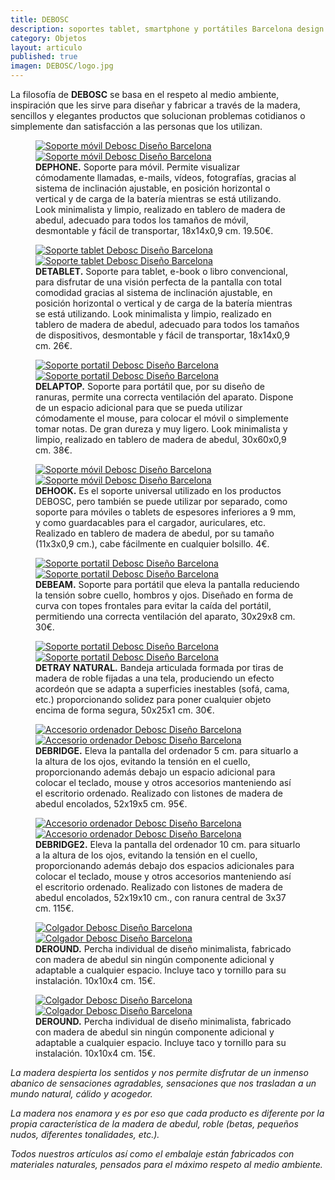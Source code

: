 ```yaml
---
title: DEBOSC
description: soportes tablet, smartphone y portátiles Barcelona design 
category: Objetos
layout: articulo
published: true
imagen: DEBOSC/logo.jpg
---
```

La filosofía de **DEBOSC** se basa en el respeto al medio ambiente, inspiración que les sirve para diseñar y fabricar a través de la madera, sencillos y elegantes productos que solucionan problemas cotidianos o simplemente dan satisfacción a las personas que los utilizan.

<figure class="half">
	<a href="/images/DEBOSC/DEPHONE.jpg"><img src="/images/DEBOSC/DEPHONE.jpg" alt="Soporte móvil Debosc Diseño Barcelona"></a>
	<a href="/images/DEBOSC/DEPHONE2.jpg"><img src="/images/DEBOSC/DEPHONE2.jpg" alt="Soporte móvil Debosc Diseño Barcelona"></a>
    <figcaption><b> DEPHONE.</b>
Soporte para  móvil. Permite visualizar cómodamente llamadas, e-mails, vídeos, fotografías, gracias al sistema de inclinación ajustable, en posición horizontal o vertical y de carga de la batería mientras se está utilizando. Look minimalista y limpio, realizado en tablero de madera de abedul, adecuado para todos los tamaños de móvil, desmontable y fácil de transportar, 18x14x0,9 cm. 19.50€.</figcaption>
</figure>

<figure class="half">
	<a href="/images/DEBOSC/DETABLET.jpg"><img src="/images/DEBOSC/DETABLET.jpg" alt="Soporte tablet Debosc Diseño Barcelona"></a>
	<a href="/images/DEBOSC/DETABLET2.jpg"><img src="/images/DEBOSC/DETABLET2.jpg" alt="Soporte tablet Debosc Diseño Barcelona"></a>
    <figcaption><b>DETABLET.</b>
Soporte para  tablet, e-book o libro convencional, para disfrutar de una visión perfecta de la pantalla con total comodidad gracias al sistema de inclinación ajustable, en posición horizontal o vertical y de carga de la batería mientras se está utilizando. Look minimalista y limpio, realizado en tablero de madera de abedul, adecuado para todos los tamaños de dispositivos, desmontable y fácil de transportar, 18x14x0,9 cm. 26€.</figcaption>
</figure>

<figure class="half">
	<a href="/images/DEBOSC/DELAPTOP.jpg"><img src="/images/DEBOSC/DELAPTOP.jpg" alt="Soporte portatil Debosc Diseño Barcelona"></a>
	<a href="/images/DEBOSC/DELAPTOP2.jpg"><img src="/images/DEBOSC/DELAPTOP2.jpg" alt="Soporte portatil Debosc Diseño Barcelona"></a>
    <figcaption><b>DELAPTOP.</b>
Soporte para portátil que, por su diseño de ranuras, permite una correcta ventilación del aparato. Dispone de un espacio adicional para que se pueda utilizar cómodamente el mouse, para colocar el móvil o simplemente tomar notas. De gran dureza y muy ligero. Look minimalista y limpio, realizado en tablero de madera de abedul, 30x60x0,9 cm. 38€.</figcaption>
</figure>

<figure class="half">
	<a href="/images/DEBOSC/DEHOOK.jpg"><img src="/images/DEBOSC/DEHOOK.jpg" alt="Soporte móvil Debosc Diseño Barcelona"></a>
	<a href="/images/DEBOSC/DEHOOK2.jpg"><img src="/images/DEBOSC/DEHOOK2.jpg" alt= "Soporte móvil Debosc Diseño Barcelona"></a>
    <figcaption><b>DEHOOK.</b>
Es el soporte universal utilizado en los productos DEBOSC, pero también se puede utilizar por separado, como soporte para móviles o tablets de espesores inferiores a 9 mm, y como guardacables para el cargador, auriculares, etc. Realizado en tablero de madera de abedul, por su tamaño (11x3x0,9 cm.), cabe fácilmente en cualquier bolsillo. 4€.</figcaption>
</figure>

<figure class="half">
	<a href="/images/DEBOSC/debeam.jpg"><img src="/images/DEBOSC/debeam.jpg" alt="Soporte portatil Debosc Diseño Barcelona"></a>
	<a href="/images/DEBOSC/debeam2.jpg"><img src="/images/DEBOSC/debeam2.jpg" alt="Soporte portatil Debosc Diseño Barcelona"></a>
    <figcaption><b>DEBEAM.</b>
Soporte para portátil que eleva la pantalla reduciendo la tensión sobre cuello, hombros y ojos. Diseñado en forma de curva con topes frontales para evitar la caída del portátil, permitiendo una correcta ventilación del aparato, 30x29x8 cm. 30€.</figcaption>
</figure>

<figure class="half">
	<a href="/images/DEBOSC/detray.jpg"><img src="/images/DEBOSC/detray.jpg" alt="Soporte portatil Debosc Diseño Barcelona"></a>
	<a href="/images/DEBOSC/detray2.jpg"><img src="/images/DEBOSC/detray2.jpg" alt="Soporte portatil Debosc Diseño Barcelona"></a>
    <figcaption><b>DETRAY NATURAL.</b>
Bandeja articulada formada por tiras de madera de roble fijadas a una tela, produciendo un efecto acordeón que se adapta a superficies inestables (sofá, cama, etc.) proporcionando solidez para poner cualquier objeto encima de forma segura, 50x25x1 cm. 30€.</figcaption>
</figure>

<figure class="half">
	<a href="/images/DEBOSC/debridge.jpg"><img src="/images/DEBOSC/debridge.jpg" alt="Accesorio ordenador Debosc Diseño Barcelona"></a>
	<a href="/images/DEBOSC/debri.jpg"><img src="/images/DEBOSC/debri.jpg" alt="Accesorio ordenador Debosc Diseño Barcelona"></a>
    <figcaption><b>DEBRIDGE.</b>
Eleva la pantalla del ordenador 5 cm. para situarlo a la altura de los ojos, evitando la tensión en el cuello, proporcionando además debajo un espacio adicional para colocar el teclado, mouse y otros accesorios manteniendo así el escritorio ordenado. Realizado con listones de madera de abedul encolados, 52x19x5 cm. 95€.</figcaption>
</figure>

<figure class="half">
	<a href="/images/DEBOSC/debridge2.jpg"><img src="/images/DEBOSC/debridge2.jpg" alt="Accesorio ordenador Debosc Diseño Barcelona"></a>
	<a href="/images/DEBOSC/debridge2.2.jpg"><img src="/images/DEBOSC/debridge2.2.jpg" alt="Accesorio ordenador Debosc Diseño Barcelona"></a>
    <figcaption><b>DEBRIDGE2.</b>
Eleva la pantalla del ordenador 10 cm. para situarlo a la altura de los ojos, evitando la tensión en el cuello, proporcionando además debajo dos espacios adicionales para colocar el teclado, mouse y otros accesorios manteniendo así el escritorio ordenado. Realizado con listones de madera de abedul encolados, 52x19x10 cm., con ranura central de 3x37 cm. 115€.</figcaption>
</figure>

<figure class="half">
	<a href="/images/DEBOSC/Deround1.jpg"><img src="/images/DEBOSC/Deround1.jpg" alt="Colgador Debosc Diseño Barcelona"></a>
	<a href="/images/DEBOSC/Deround2.jpg"><img src="/images/DEBOSC/Deround2.jpg" alt="Colgador Debosc Diseño Barcelona"></a>
    <figcaption><b>DEROUND.</b>
Percha individual de diseño minimalista, fabricado con madera de abedul sin ningún componente adicional y adaptable a cualquier espacio. Incluye taco y tornillo para su instalación. 10x10x4 cm. 15€.</figcaption>
</figure>

<figure class="half">
	<a href="/images/DEBOSC/Desquare1.jpg"><img src="/images/DEBOSC/Desquare1.jpg" alt="Colgador Debosc Diseño Barcelona"></a>
	<a href="/images/DEBOSC/Desquare2.jpg"><img src="/images/DEBOSC/Desquare2.jpg" alt="Colgador Debosc Diseño Barcelona"></a>
    <figcaption><b>DEROUND.</b>
Percha individual de diseño minimalista, fabricado con madera de abedul sin ningún componente adicional y adaptable a cualquier espacio. Incluye taco y tornillo para su instalación. 10x10x4 cm. 15€.</figcaption>
</figure>

_La madera despierta los sentidos y nos permite disfrutar de un inmenso abanico de sensaciones agradables, sensaciones que nos trasladan a un mundo natural, cálido y acogedor._

_La madera nos enamora y es por eso que cada producto es diferente por la propia característica de la madera de abedul, roble (betas, pequeños nudos, diferentes tonalidades, etc.)._

_Todos nuestros artículos así como el embalaje están fabricados con materiales naturales, pensados para el máximo respeto al medio ambiente._
